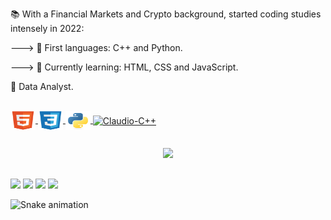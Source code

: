 📚 With a Financial Markets and Crypto background, started coding studies intensely in 2022:

---> 📗 First languages: C++ and Python.

---> 📙 Currently learning: HTML, CSS and JavaScript.

💼 Data Analyst.

<div align="center">
  <a href="https://github.com/claudiobritof">

</div>

  <div style="display: inline_block"><br>
  
  <img align="center" alt="Claudio-HTML" height="30" width="40" src="https://raw.githubusercontent.com/devicons/devicon/master/icons/html5/html5-original.svg">
  <img align="center" alt="Claudio-CSS" height="30" width="40" src="https://raw.githubusercontent.com/devicons/devicon/master/icons/css3/css3-original.svg">
  <img align="center" alt="Claudio-Python" height="30" width="40" src="https://raw.githubusercontent.com/devicons/devicon/master/icons/python/python-original.svg">
  <img align="center" alt="Claudio-C++" height="30" width="40" src="https://upload.wikimedia.org/wikipedia/commons/1/18/ISO_C%2B%2B_Logo.svg">

</div>
  
  ##
  
  <div align="center">
  <a href="https://github.com/claudiobritof">

  <img height="180em" src="https://github-readme-stats.vercel.app/api/top-langs/?username=claudiobritof&layout=compact&langs_count=7&theme=dark"/>
</div>
    
  ##

  <div> 

  <a href="https://instagram.com/claudio.britof" target="_blank"><img src="https://img.shields.io/badge/-Instagram-%23E4405F?style=for-the-badge&logo=instagram&logoColor=white" target="_blank"></a>
  <a href = "mailto:cabf.brito@gmail.com"><img src="https://img.shields.io/badge/-Gmail-%23333?style=for-the-badge&logo=gmail&logoColor=white" target="_blank"></a>
  <a href="https://www.linkedin.com/in/claudiobritof/" target="_blank"><img src="https://img.shields.io/badge/-LinkedIn-%230077B5?style=for-the-badge&logo=linkedin&logoColor=white" target="_blank"></a> 
  <a href="https://discord.com/users/claudio-brito#2750" target="_blank"><img src="https://img.shields.io/badge/Discord-7289DA?style=for-the-badge&logo=discord&logoColor=white" target="_blank"></a> 

![Snake animation](https://github.com/claudiobritof/claudiobritof/blob/output/github-contribution-grid-snake.svg)
 
</div>
